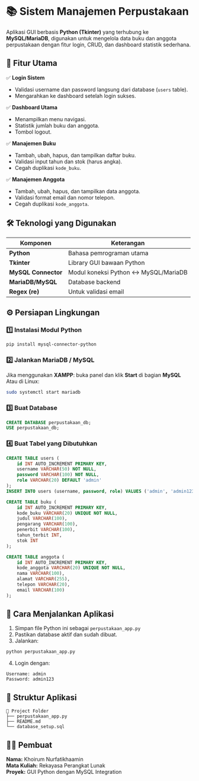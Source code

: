 # 📚 Sistem Manajemen Perpustakaan
Aplikasi GUI berbasis **Python (Tkinter)** yang terhubung ke **MySQL/MariaDB**, digunakan untuk mengelola data buku dan anggota perpustakaan dengan fitur login, CRUD, dan dashboard statistik sederhana.

## 🧩 Fitur Utama
✅ **Login Sistem**
- Validasi username dan password langsung dari database (`users` table).
- Mengarahkan ke dashboard setelah login sukses.

✅ **Dashboard Utama**
- Menampilkan menu navigasi.
- Statistik jumlah buku dan anggota.
- Tombol logout.

✅ **Manajemen Buku**
- Tambah, ubah, hapus, dan tampilkan daftar buku.
- Validasi input tahun dan stok (harus angka).
- Cegah duplikasi `kode_buku`.

✅ **Manajemen Anggota**
- Tambah, ubah, hapus, dan tampilkan data anggota.
- Validasi format email dan nomor telepon.
- Cegah duplikasi `kode_anggota`.

## 🛠️ Teknologi yang Digunakan
| Komponen | Keterangan |
|-----------|------------|
| **Python** | Bahasa pemrograman utama |
| **Tkinter** | Library GUI bawaan Python |
| **MySQL Connector** | Modul koneksi Python ↔ MySQL/MariaDB |
| **MariaDB/MySQL** | Database backend |
| **Regex (re)** | Untuk validasi email |

## ⚙️ Persiapan Lingkungan
### 1️⃣ Instalasi Modul Python
```bash
pip install mysql-connector-python
```
### 2️⃣ Jalankan MariaDB / MySQL
Jika menggunakan **XAMPP**: buka panel dan klik **Start** di bagian **MySQL**  
Atau di Linux:
```bash
sudo systemctl start mariadb
```
### 3️⃣ Buat Database
```sql
CREATE DATABASE perpustakaan_db;
USE perpustakaan_db;
```
### 4️⃣ Buat Tabel yang Dibutuhkan
```sql
CREATE TABLE users (
    id INT AUTO_INCREMENT PRIMARY KEY,
    username VARCHAR(50) NOT NULL,
    password VARCHAR(100) NOT NULL,
    role VARCHAR(20) DEFAULT 'admin'
);
INSERT INTO users (username, password, role) VALUES ('admin', 'admin123', 'admin');

CREATE TABLE buku (
    id INT AUTO_INCREMENT PRIMARY KEY,
    kode_buku VARCHAR(20) UNIQUE NOT NULL,
    judul VARCHAR(100),
    pengarang VARCHAR(100),
    penerbit VARCHAR(100),
    tahun_terbit INT,
    stok INT
);

CREATE TABLE anggota (
    id INT AUTO_INCREMENT PRIMARY KEY,
    kode_anggota VARCHAR(20) UNIQUE NOT NULL,
    nama VARCHAR(100),
    alamat VARCHAR(255),
    telepon VARCHAR(20),
    email VARCHAR(100)
);
```

## 🚀 Cara Menjalankan Aplikasi
1. Simpan file Python ini sebagai `perpustakaan_app.py`
2. Pastikan database aktif dan sudah dibuat.
3. Jalankan:
```bash
python perpustakaan_app.py
```
4. Login dengan:
```
Username: admin
Password: admin123
```

## 🧱 Struktur Aplikasi
```
📂 Project Folder
├── perpustakaan_app.py
├── README.md
└── database_setup.sql
```

## 👨‍💻 Pembuat
**Nama:** Khoirum Nurfatikhaamin  
**Mata Kuliah:** Rekayasa Perangkat Lunak  
**Proyek:** GUI Python dengan MySQL Integration
